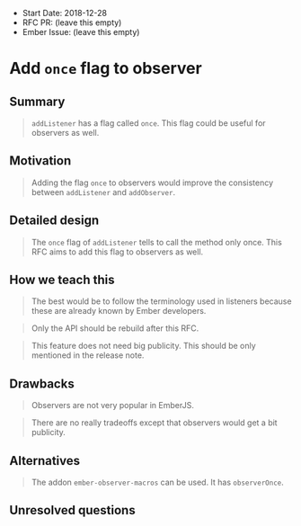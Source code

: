 - Start Date: 2018-12-28
- RFC PR: (leave this empty)
- Ember Issue: (leave this empty)

# Add `once` flag to observer

## Summary

> `addListener` has a flag called `once`. This flag could be useful for observers as well.

## Motivation

> Adding the flag `once` to observers would improve the consistency between `addListener` and `addObserver`.

## Detailed design

> The `once` flag of `addListener` tells to call the method only once. This RFC aims to add this flag to observers as well.

## How we teach this

> The best would be to follow the terminology used in listeners because these are already known by Ember developers.

> Only the API should be rebuild after this RFC.

> This feature does not need big publicity. This should be only mentioned in the release note.

## Drawbacks

> Observers are not very popular in EmberJS.

> There are no really tradeoffs except that observers would get a bit publicity.

## Alternatives

> The addon `ember-observer-macros` can be used. It has `observerOnce`.

## Unresolved questions
